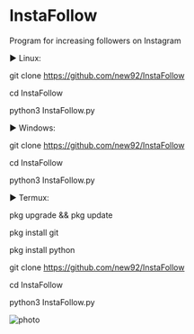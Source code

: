 # InstaFollow
Program for increasing followers on Instagram

▶ Linux: 


git clone https://github.com/new92/InstaFollow


cd InstaFollow


python3 InstaFollow.py

▶ Windows:


git clone https://github.com/new92/InstaFollow


cd InstaFollow


python3 InstaFollow.py

▶ Termux:


pkg upgrade && pkg update


pkg install git


pkg install python


git clone https://github.com/new92/InstaFollow


cd InstaFollow


python3 InstaFollow.py




![photo](https://user-images.githubusercontent.com/94779840/169890906-f82dc76b-3e53-4383-ab72-bb2b4c6ee490.png)
